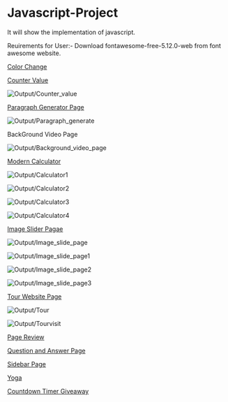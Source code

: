 # Javascript-Project
It will show the implementation of javascript.

Reuirements for User:-
Download fontawesome-free-5.12.0-web from font awesome website.


[Color Change](https://colorchangejs.netlify.app/)


[Counter Value](https://valuecounter.netlify.app/)

![Output/Counter_value](Output/counter_value.png)


[Paragraph Generator Page](https://paragraphgenerate.netlify.app/)

![Output/Paragraph_generate](Output/paragraph_generate.png)

BackGround Video Page

![Output/Background_video_page](Output/background_video_page.png)

[Modern Calculator](https://calculatorismodern.netlify.app/)

![Output/Calculator1](Output/calculator1.png)

![Output/Calculator2](Output/calculator2.png)

![Output/Calculator3](Output/calculator3.png)

![Output/Calculator4](Output/calculator4.png)

[Image Slider Pagae](https://imagesliderpage.netlify.app/)

![Output/Image_slide_page](Output/image_slide_page.png)

![Output/Image_slide_page1](Output/image_slide_page1.png)

![Output/Image_slide_page2](Output/image_slide_page2.png)

![Output/Image_slide_page3](Output/image_slide_page3.png)

[Tour Website Page](https://tourwebsitepage.netlify.app/)

![Output/Tour](Output/tour.png)

![Output/Tourvisit](Output/tourvisit.png)

[Page Review](https://pagereview.netlify.app/)

[Question and Answer Page](https://animeqna.netlify.app/)

[Sidebar Page](https://sidebarpage.netlify.app/)


[Yoga](https://yogatab.netlify.app/)

[Countdown Timer Giveaway](https://timercountdown0.netlify.app/)
